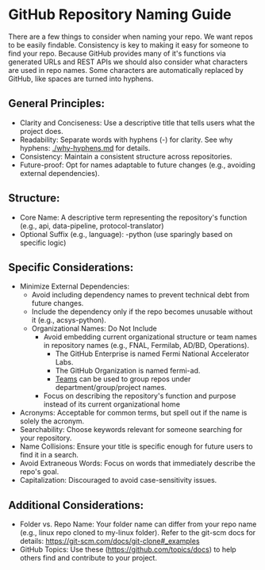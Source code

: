 # GitHub Repository Naming Guide

There are a few things to consider when naming your repo. We want repos to be easily findable. Consistency is key to making it easy for someone to find your repo. Because GitHub provides many of it's functions via generated URLs and REST APIs we should also consider what characters are used in repo names. Some characters are automatically replaced by GitHub, like spaces are turned into hyphens.

## General Principles:

- Clarity and Conciseness: Use a descriptive title that tells users what the project does.
- Readability: Separate words with hyphens (-) for clarity. See why hyphens: [./why-hyphens.md](./why-hyphens.md) for details.
- Consistency: Maintain a consistent structure across repositories.
- Future-proof: Opt for names adaptable to future changes (e.g., avoiding external dependencies).

## Structure:

- Core Name: A descriptive term representing the repository's function (e.g., api, data-pipeline, protocol-translator)
- Optional Suffix (e.g., language): -python (use sparingly based on specific logic)

## Specific Considerations:

- Minimize External Dependencies:
  - Avoid including dependency names to prevent technical debt from future changes.
  - Include the dependency only if the repo becomes unusable without it (e.g., acsys-python).
  - Organizational Names: Do Not Include
    - Avoid embedding current organizational structure or team names in repository names (e.g., FNAL, Fermilab, AD/BD, Operations).
      - The GitHub Enterprise is named Fermi National Accelerator Labs.
      - The GitHub Organization is named fermi-ad.
      - [Teams](https://docs.github.com/en/organizations/organizing-members-into-teams/about-teams) can be used to group repos under department/group/project names.
    - Focus on describing the repository's function and purpose instead of its current organizational home
- Acronyms: Acceptable for common terms, but spell out if the name is solely the acronym.
- Searchability: Choose keywords relevant for someone searching for your repository.
- Name Collisions: Ensure your title is specific enough for future users to find it in a search.
- Avoid Extraneous Words: Focus on words that immediately describe the repo's goal.
- Capitalization: Discouraged to avoid case-sensitivity issues.

## Additional Considerations:

- Folder vs. Repo Name: Your folder name can differ from your repo name (e.g., linux repo cloned to my-linux folder). Refer to the git-scm docs for details: <https://git-scm.com/docs/git-clone#_examples>
- GitHub Topics: Use these (<https://github.com/topics/docs>) to help others find and contribute to your project.

